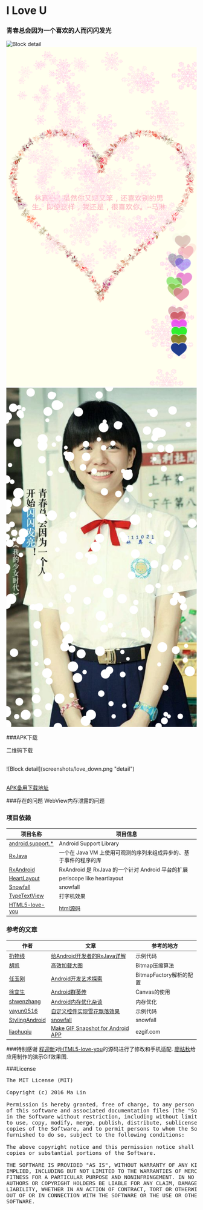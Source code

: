 # I Love U

### 青春总会因为一个喜欢的人而闪闪发光
![Block detail](screenshots/goodimg.gif "林真心，虽然你又矮又笨，还喜欢别的男生。即使这样，我还是，很喜欢你。")
![Block detail](screenshots/love.png "我的愿望，就是希望你的愿望里也有我")
![Block detail](screenshots/zhengxin.png "林真心，虽然你又矮又笨，还喜欢别的男生。即使这样，我还是，很喜欢你。")



###APK下载

二维码下载<br/>

<br/>
![Block detail](screenshots/love_down.png "detail")<br/>
<br/>

[APK备用下载地址](http://fir.im/iloveyou)<br/>


###存在的问题
WebView内存泄露的问题

### 项目依赖

项目名称 | 项目信息
------- | -------
[android.support.*](https://developer.android.com/tools/support-library/index.html) | Android Support Library
[RxJava](https://github.com/ReactiveX/RxJava) | 一个在 Java VM 上使用可观测的序列来组成异步的、基于事件的程序的库
[RxAndroid](https://github.com/ReactiveX/RxAndroid) | RxAndroid 是 RxJava 的一个针对 Android 平台的扩展
[HeartLayout](https://github.com/tyrantgit/HeartLayout)|periscope like heartlayout
[Snowfall](https://github.com/StylingAndroid/Snowfall)|snowfall
[TypeTextView](https://github.com/zmywly8866/TypeTextView)| 打字机效果
[HTML5-love-you](https://github.com/xuanfeng/HTML5-love-you)|[html源码](http://xuanfengge.com/demo/201409/love/)




### 参考的文章
作者 | 文章| 参考的地方
------- | -------| -------
[扔物线](https://github.com/rengwuxian) | [给Android开发者的RxJava详解](http://gank.io/post/560e15be2dca930e00da1083) | 示例代码
[胡凯](https://github.com/kesenhoo) | [ 高效加载大图](http://hukai.me/android-training-course-in-chinese/graphics/displaying-bitmaps/load-bitmap.html) | Bitmap压缩算法
[任玉刚](https://github.com/singwhatiwanna)|[Android开发艺术探索](https://item.jd.com/11760209.html) | BitmapFactory解析的配置
[徐宜生](https://github.com/xuyisheng)|[Android群英传](https://item.jd.com/11758334.html)| Canvas的使用
[shwenzhang](https://github.com/shwenzhang)|[Android内存优化杂谈](http://mp.weixin.qq.com/s?__biz=MzAwNDY1ODY2OQ==&mid=400656149&idx=1&sn=122b4f4965fafebf78ec0b4fce2ef62a&3rd=MzA3MDU4NTYzMw==&scene=6#rd)| 内存优化
[yayun0516](http://blog.csdn.net/yayun0516)|[自定义控件实现雪花飘落效果](http://blog.csdn.net/yayun0516/article/details/49488701)|示例代码
[StylingAndroid](https://github.com/StylingAndroid)|[snowfall](https://blog.stylingandroid.com/snowfall/)|snowfall
[liaohuqiu](https://github.com/liaohuqiu)|[Make GIF Snapshot for Android APP ](http://www.liaohuqiu.net/posts/make-gif-for-android-app/)|ezgif.com


###特别感谢
[程迎新](https://github.com/java7chen)对[HTML5-love-you](https://github.com/xuanfeng/HTML5-love-you)的源码进行了修改和手机适配.
[廖祜秋](https://github.com/liaohuqiu)给应用制作的演示Gif效果图.

###License
<pre>
The MIT License (MIT)

Copyright (c) 2016 Ma Lin

Permission is hereby granted, free of charge, to any person obtaining a copy
of this software and associated documentation files (the "Software"), to deal
in the Software without restriction, including without limitation the rights
to use, copy, modify, merge, publish, distribute, sublicense, and/or sell
copies of the Software, and to permit persons to whom the Software is
furnished to do so, subject to the following conditions:

The above copyright notice and this permission notice shall be included in all
copies or substantial portions of the Software.

THE SOFTWARE IS PROVIDED "AS IS", WITHOUT WARRANTY OF ANY KIND, EXPRESS OR
IMPLIED, INCLUDING BUT NOT LIMITED TO THE WARRANTIES OF MERCHANTABILITY,
FITNESS FOR A PARTICULAR PURPOSE AND NONINFRINGEMENT. IN NO EVENT SHALL THE
AUTHORS OR COPYRIGHT HOLDERS BE LIABLE FOR ANY CLAIM, DAMAGES OR OTHER
LIABILITY, WHETHER IN AN ACTION OF CONTRACT, TORT OR OTHERWISE, ARISING FROM,
OUT OF OR IN CONNECTION WITH THE SOFTWARE OR THE USE OR OTHER DEALINGS IN THE
SOFTWARE.

</pre>